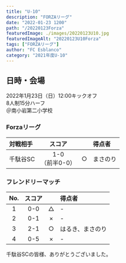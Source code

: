 ```yaml
---
title: "U-10"
description: "FORZAリーグ"
date: "2022-01-23 1200"
path: "/20220123Forza"
featuredImage: ./images/20220123U10.jpg
featuredImageAlt: "20220123U10Forza"
tags: ["FORZAリーグ"]
author: "FC Esblanco"
category: "2021年度U-10"
---
```


## 日時・会場

2022年1月23日（日）12:00キックオフ  
8人制15分ハーフ  
＠南小岩第二小学校

### Forzaリーグ

| 対戦相手| スコア |   | 得点者  |
|:----|:------:|:-:|:--------|
| 千駄谷SC| 1-0<br>（前半0-0） | ○ |まさのり|

### フレンドリーマッチ

| No.| スコア |   | 得点者  |
|:--:|:------:|:-:|:--------|
| 1  | 0-0 | △ |-   |
| 2  | 0-1 | × |-   |
| 3  | 2-1 | ○ |はるき、まさのり   |
| 4  | 0-5 | × |-    |

千駄谷SCの皆様、ありがとうございました。
